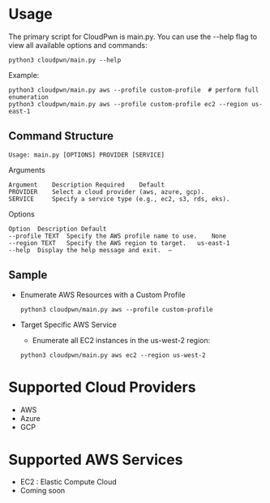 # Usage

The primary script for CloudPwn is main.py. You can use the --help flag to view all available options and commands:

```
python3 cloudpwn/main.py --help  
```

Example:

```
python3 cloudpwn/main.py aws --profile custom-profile  # perform full enumeration
python3 cloudpwn/main.py aws --profile custom-profile ec2 --region us-east-1 
```

## Command Structure


```
Usage: main.py [OPTIONS] PROVIDER [SERVICE]  
```

Arguments
```
Argument	Description	Required	Default
PROVIDER	Select a cloud provider (aws, azure, gcp).
SERVICE	    Specify a service type (e.g., ec2, s3, rds, eks).
```

Options
```
Option	Description	Default
--profile TEXT	Specify the AWS profile name to use.	None
--region TEXT	Specify the AWS region to target.	us-east-1
--help	Display the help message and exit.	—
```

## Sample

- Enumerate AWS Resources with a Custom Profile

    ```
    python3 cloudpwn/main.py aws --profile custom-profile  
    ```

- Target Specific AWS Service
    - Enumerate all EC2 instances in the us-west-2 region:

    ```
    python3 cloudpwn/main.py aws ec2 --region us-west-2  
    ```


# Supported Cloud Providers
- AWS
- Azure
- GCP

# Supported AWS Services
- EC2 : Elastic Compute Cloud
- Coming soon

